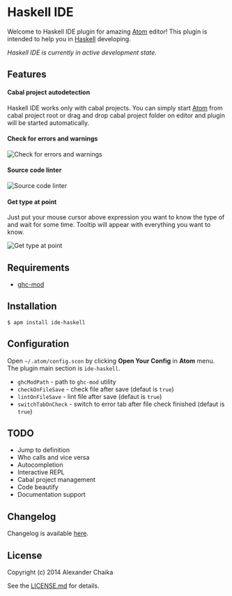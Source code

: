 # Haskell IDE

Welcome to Haskell IDE plugin for amazing [Atom](http://atom.io) editor! This plugin is intended to help you in [Haskell](http://haskell.org) developing.

*Haskell IDE is currently in active development state.*

## Features

#### Cabal project autodetection

Haskell IDE works only with cabal projects. You can simply start [Atom](http://atom.io) from cabal project root or drag and drop cabal project folder on editor and plugin will be started automatically.

#### Check for errors and warnings

![Check for errors and warnings](https://github.com/chaika2013/ide-haskell/raw/master/img/check.png)

#### Source code linter

![Source code linter](https://github.com/chaika2013/ide-haskell/raw/master/img/lint.png)

#### Get type at point

Just put your mouse cursor above expression you want to know the type of and wait for some time. Tooltip will appear with everything you want to know.

![Get type at point](https://github.com/chaika2013/ide-haskell/raw/master/img/type.png)

## Requirements

* [ghc-mod](https://github.com/kazu-yamamoto/ghc-mod)

## Installation

    $ apm install ide-haskell

## Configuration

Open `~/.atom/config.scon` by clicking **Open Your Config** in **Atom** menu. The plugin main section is `ide-haskell`.

* `ghcModPath` - path to `ghc-mod` utility
* `checkOnFileSave` - check file after save (defaut is `true`)
* `lintOnFileSave` - lint file after save  (defaut is `true`)
* `switchTabOnCheck` - switch to error tab after file check finished (defaut is `true`)

## TODO

* Jump to definition
* Who calls and vice versa
* Autocompletion
* Interactive REPL
* Cabal project management
* Code beautify
* Documentation support

## Changelog

Changelog is available [here](https://github.com/chaika2013/ide-haskell/blob/master/CHANGELOG.md).

## License

Copyright (c) 2014 Alexander Chaika

See the [LICENSE.md](https://github.com/chaika2013/ide-haskell/blob/master/LICENSE.md) for details.
